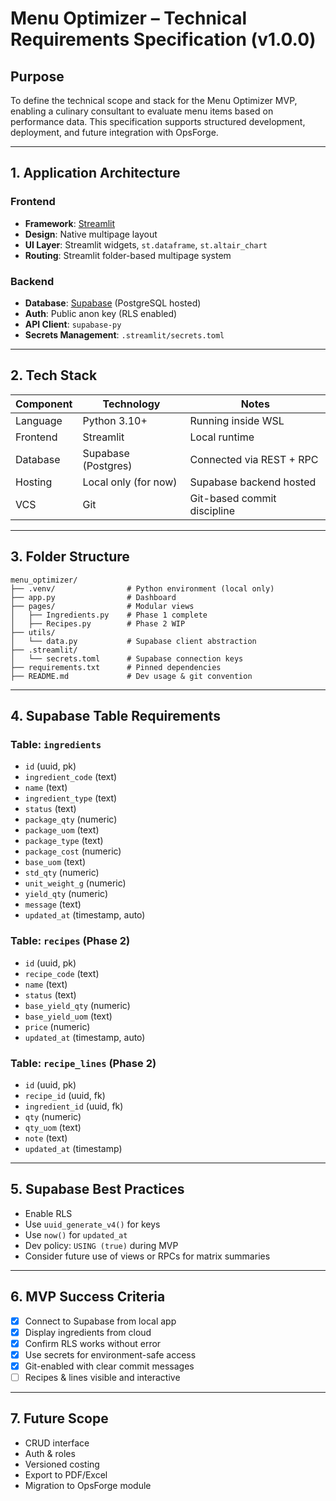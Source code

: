 # Menu Optimizer – Technical Requirements Specification (v1.0.0)

## Purpose
To define the technical scope and stack for the Menu Optimizer MVP, enabling a culinary consultant to evaluate menu items based on performance data. This specification supports structured development, deployment, and future integration with OpsForge.

---

## 1. Application Architecture

### Frontend
- **Framework**: [Streamlit](https://streamlit.io/)
- **Design**: Native multipage layout
- **UI Layer**: Streamlit widgets, `st.dataframe`, `st.altair_chart`
- **Routing**: Streamlit folder-based multipage system

### Backend
- **Database**: [Supabase](https://supabase.com/) (PostgreSQL hosted)
- **Auth**: Public anon key (RLS enabled)
- **API Client**: `supabase-py`
- **Secrets Management**: `.streamlit/secrets.toml`

---

## 2. Tech Stack

| Component       | Technology           | Notes                              |
|----------------|----------------------|------------------------------------|
| Language        | Python 3.10+         | Running inside WSL                 |
| Frontend        | Streamlit            | Local runtime                      |
| Database        | Supabase (Postgres)  | Connected via REST + RPC           |
| Hosting         | Local only (for now) | Supabase backend hosted            |
| VCS             | Git                  | Git-based commit discipline        |

---

## 3. Folder Structure

```
menu_optimizer/
├── .venv/                # Python environment (local only)
├── app.py                # Dashboard
├── pages/                # Modular views
│   ├── Ingredients.py    # Phase 1 complete
│   ├── Recipes.py        # Phase 2 WIP
├── utils/
│   └── data.py           # Supabase client abstraction
├── .streamlit/
│   └── secrets.toml      # Supabase connection keys
├── requirements.txt      # Pinned dependencies
├── README.md             # Dev usage & git convention
```

---

## 4. Supabase Table Requirements

### Table: `ingredients`
- `id` (uuid, pk)
- `ingredient_code` (text)
- `name` (text)
- `ingredient_type` (text)
- `status` (text)
- `package_qty` (numeric)
- `package_uom` (text)
- `package_type` (text)
- `package_cost` (numeric)
- `base_uom` (text)
- `std_qty` (numeric)
- `unit_weight_g` (numeric)
- `yield_qty` (numeric)
- `message` (text)
- `updated_at` (timestamp, auto)

### Table: `recipes` (Phase 2)
- `id` (uuid, pk)
- `recipe_code` (text)
- `name` (text)
- `status` (text)
- `base_yield_qty` (numeric)
- `base_yield_uom` (text)
- `price` (numeric)
- `updated_at` (timestamp, auto)

### Table: `recipe_lines` (Phase 2)
- `id` (uuid, pk)
- `recipe_id` (uuid, fk)
- `ingredient_id` (uuid, fk)
- `qty` (numeric)
- `qty_uom` (text)
- `note` (text)
- `updated_at` (timestamp)

---

## 5. Supabase Best Practices
- Enable RLS
- Use `uuid_generate_v4()` for keys
- Use `now()` for `updated_at`
- Dev policy: `USING (true)` during MVP
- Consider future use of views or RPCs for matrix summaries

---

## 6. MVP Success Criteria
- [x] Connect to Supabase from local app
- [x] Display ingredients from cloud
- [x] Confirm RLS works without error
- [x] Use secrets for environment-safe access
- [x] Git-enabled with clear commit messages
- [ ] Recipes & lines visible and interactive

---

## 7. Future Scope
- CRUD interface
- Auth & roles
- Versioned costing
- Export to PDF/Excel
- Migration to OpsForge module